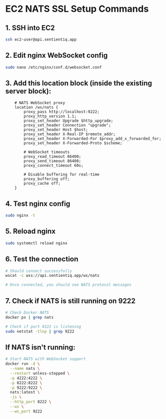 # EC2 NATS SSL Setup Commands

## 1. SSH into EC2
```bash
ssh ec2-user@api.sentientiq.app
```

## 2. Edit nginx WebSocket config
```bash
sudo nano /etc/nginx/conf.d/websocket.conf
```

## 3. Add this location block (inside the existing server block):
```nginx
    # NATS WebSocket proxy
    location /ws/nats {
        proxy_pass http://localhost:9222;
        proxy_http_version 1.1;
        proxy_set_header Upgrade $http_upgrade;
        proxy_set_header Connection "upgrade";
        proxy_set_header Host $host;
        proxy_set_header X-Real-IP $remote_addr;
        proxy_set_header X-Forwarded-For $proxy_add_x_forwarded_for;
        proxy_set_header X-Forwarded-Proto $scheme;

        # WebSocket timeouts
        proxy_read_timeout 86400;
        proxy_send_timeout 86400;
        proxy_connect_timeout 60s;

        # Disable buffering for real-time
        proxy_buffering off;
        proxy_cache off;
    }
```

## 4. Test nginx config
```bash
sudo nginx -t
```

## 5. Reload nginx
```bash
sudo systemctl reload nginx
```

## 6. Test the connection
```bash
# Should connect successfully
wscat -c wss://api.sentientiq.app/ws/nats

# Once connected, you should see NATS protocol messages
```

## 7. Check if NATS is still running on 9222
```bash
# Check Docker NATS
docker ps | grep nats

# Check if port 9222 is listening
sudo netstat -tlnp | grep 9222
```

## If NATS isn't running:
```bash
# Start NATS with WebSocket support
docker run -d \
  --name nats \
  --restart unless-stopped \
  -p 4222:4222 \
  -p 8222:8222 \
  -p 9222:9222 \
  nats:latest \
  -js \
  --http_port 8222 \
  --ws \
  --ws_port 9222
```